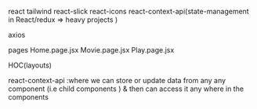 react 
tailwind 
react-slick
react-icons 
react-context-api(state-management in React/redux => heavy projects )

axios

pages
Home.page.jsx
Movie.page.jsx
Play.page.jsx

HOC(layouts)





react-context-api  :where we can store or update data from any any component (i.e child components ) & then can access it any where in the components 